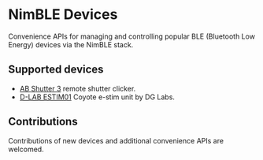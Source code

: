 # NimBLE Devices

Convenience APIs for managing and controlling popular BLE (Bluetooth Low Energy) devices via the NimBLE stack.

## Supported devices

* [AB Shutter 3](https://www.aliexpress.us/item/2251832787319182.html) remote shutter clicker.
* [D-LAB ESTIM01](https://dungeon-lab.com/home.php) Coyote e-stim unit by DG Labs.

## Contributions

Contributions of new devices and additional convenience APIs are welcomed.

